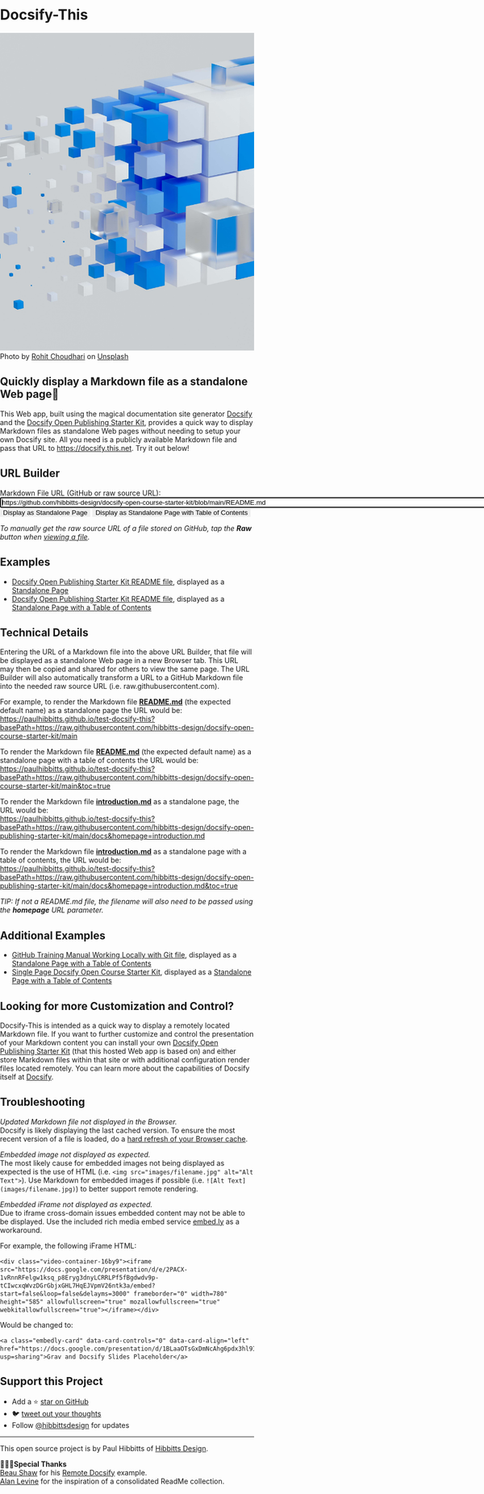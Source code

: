 # Docsify-This

![3D cubes](images/rohit-choudhari-puy-FW4fOJc-unsplash.jpg  ':class=banner-image')  
Photo by <a href="https://unsplash.com/@lilrohit?utm_source=unsplash&utm_medium=referral&utm_content=creditCopyText">Rohit Choudhari</a> on <a href="https://unsplash.com/s/photos/network?utm_source=unsplash&utm_medium=referral&utm_content=creditCopyText">Unsplash</a>

## Quickly display a Markdown file as a standalone Web page🚀

This Web app, built using the magical documentation site generator [Docsify](https://docsify.js.org) and the [Docsify Open Publishing Starter Kit](https://github.com/hibbitts-design/docsify-open-publishing-starter-kit), provides a quick way to display Markdown files as standalone Web pages without needing to setup your own Docsify site. All you need is a publicly available Markdown file and pass that URL to https://docsify.this.net. Try it out below!  

## URL Builder

Markdown File URL (GitHub or raw source URL):</br>
<input class="myfield" type="URL" autofocus="autofocus" onfocus="this.select()" id="text" size="200px" value="https://github.com/hibbitts-design/docsify-open-course-starter-kit/blob/main/README.md" /></br>
<input class="button mybutton" style="border:none;" type="button" id="btn" value="Display as Standalone Page" onclick="openURLs(document.getElementById('text').value,false)"/> <input class="button mybutton" style="border:none;" type="button" id="btn" value="Display as Standalone Page with Table of Contents" onclick="openURLs(document.getElementById('text').value,true)"/></br>

_To manually get the raw source URL of a file stored on GitHub, tap the **Raw** button when [viewing a file](https://docs.github.com/en/repositories/working-with-files/using-files/viewing-a-file)._

## Examples

* [Docsify Open Publishing Starter Kit README file](https://github.com/hibbitts-design/docsify-open-course-starter-kit/blob/main/README.md), displayed as a [Standalone Page](https://paulhibbitts.github.io/test-docsify-this?basePath=https://raw.githubusercontent.com/hibbitts-design/docsify-open-course-starter-kit/main/)
* [Docsify Open Publishing Starter Kit README file](https://github.com/hibbitts-design/docsify-open-course-starter-kit/blob/main/README.md), displayed as a [Standalone Page with a Table of Contents](https://paulhibbitts.github.io/test-docsify-this?basePath=https://raw.githubusercontent.com/hibbitts-design/docsify-open-course-starter-kit/main&toc=true)

## Technical Details

Entering the URL of a Markdown file into the above URL Builder, that file will be displayed as a standalone Web page in a new Browser tab. This URL may then be copied and shared for others to view the same page. The URL Builder will also automatically transform a URL to a GitHub Markdown file into the needed raw source URL (i.e. raw.githubusercontent.com).  

For example, to render the Markdown file **[README.md](https://github.com/hibbitts-design/docsify-open-course-starter-kit/blob/main/README.md)** (the expected default name) as a standalone page the URL would be:  
https://paulhibbitts.github.io/test-docsify-this?basePath=https://raw.githubusercontent.com/hibbitts-design/docsify-open-course-starter-kit/main

To render the Markdown file **[README.md](https://github.com/hibbitts-design/docsify-open-course-starter-kit/blob/main/README.md)** (the expected default name) as a standalone page with a table of contents the URL would be:  
https://paulhibbitts.github.io/test-docsify-this?basePath=https://raw.githubusercontent.com/hibbitts-design/docsify-open-course-starter-kit/main&toc=true

To render the Markdown file **[introduction.md](https://github.com/hibbitts-design/docsify-open-publishing-starter-kit/blob/main/docs/introduction.md)** as a standalone page, the URL would be:  
https://paulhibbitts.github.io/test-docsify-this?basePath=https://raw.githubusercontent.com/hibbitts-design/docsify-open-publishing-starter-kit/main/docs&homepage=introduction.md

To render the Markdown file **[introduction.md](https://github.com/hibbitts-design/docsify-open-publishing-starter-kit/blob/main/docs/introduction.md)** as a standalone page with a table of contents, the URL would be:  
https://paulhibbitts.github.io/test-docsify-this?basePath=https://raw.githubusercontent.com/hibbitts-design/docsify-open-publishing-starter-kit/main/docs&homepage=introduction.md&toc=true

_TIP: If not a README.md file, the filename will also need to be passed using the **homepage** URL parameter._

## Additional Examples

* [GitHub Training Manual Working Locally with Git file](https://github.com/githubtraining/training-manual/blob/main/docs/06_working_locally.md), displayed as a [Standalone Page with a Table of Contents](https://paulhibbitts.github.io/test-docsify-this?basePath=https://raw.githubusercontent.com/githubtraining/training-manual/main/docs&homepage=06_working_locally.md&toc=true#/)
* [Single Page Docsify Open Course Starter Kit](https://github.com/paulhibbitts/cpt-363-user-interface-design/blob/main/README.md), displayed as a [Standalone Page with a Table of Contents](https://paulhibbitts.github.io/test-docsify-this?basePath=https://raw.githubusercontent.com/paulhibbitts/cpt-363-user-interface-design/main&toc=true#/)

## Looking for more Customization and Control?

Docsify-This is intended as a quick way to display a remotely located Markdown file. If you want to further customize and control the presentation of your Markdown content you can install your own [Docsify Open Publishing Starter Kit](https://github.com/hibbitts-design/docsify-open-publishing-starter-kit) (that this hosted Web app is based on) and either store Markdown files within that site or with additional configuration render files located remotely. You can learn more about the capabilities of Docsify itself at [Docsify](https://docsify.js.org).

## Troubleshooting

_Updated Markdown file not displayed in the Browser._  
Docsify is likely displaying the last cached version. To ensure the most recent version of a file is loaded, do a [hard refresh of your Browser cache](https://www.makeuseof.com/hard-refresh-browser/).

_Embedded image not displayed as expected._  
The most likely cause for embedded images not being displayed as expected is the use of HTML (i.e. `<img src="images/filename.jpg" alt="Alt Text">`). Use Markdown for embedded images if possible (i.e. `![Alt Text](images/filename.jpg)`) to better support remote rendering.

_Embedded iFrame not displayed as expected._   
Due to iframe cross-domain issues embedded content may not be able to be displayed. Use the included rich media embed service [embed.ly](https://embed.ly/) as a workaround.  

For example, the following iFrame HTML:  

```
<div class="video-container-16by9"><iframe src="https://docs.google.com/presentation/d/e/2PACX-1vRnnRFelgw1ksq_p8Eryg3dnyLCRRLPf5fBgdwdv9p-tCIwcxqWvzDGrGbjxGHL7HqEJVpmV26ntk3a/embed?start=false&loop=false&delayms=3000" frameborder="0" width=780" height="585" allowfullscreen="true" mozallowfullscreen="true" webkitallowfullscreen="true"></iframe></div>
```

Would be changed to:  

```
<a class="embedly-card" data-card-controls="0" data-card-align="left" href="https://docs.google.com/presentation/d/1BLaaOTsGxDmNcAhg6pdx3hl9IvI8NErg8Oe5ceh83fw/edit?usp=sharing">Grav and Docsify Slides Placeholder</a>
```

## Support this Project

- Add a ⭐️ [star on GitHub](https://github.com/hibbitts-design/docsify-this)
- 🐦 [tweet out your thoughts](https://twitter.com/intent/tweet?text=Check+out+the+Docsify-This+project+at&url=https%3A%2F%2Fgithub.com%2Fhibbitts-design%2Fdocsify-this&hashtags=docsify,remote,markdown,file,webpage)
- Follow [@hibbittsdesign](https://twitter.com/hibbittsdesign) for updates

---

This open source project is by Paul Hibbitts of [Hibbitts Design](https://hibbittsdesign.org/).  

**🙇🏻‍♂️Special Thanks**  
[Beau Shaw](https://github.com/DaddyWarbucks) for his [Remote Docsify](https://github.com/DaddyWarbucks/remote-docsify) example.  
[Alan Levine](https://github.com/cogdog) for the inspiration of a consolidated ReadMe collection.
